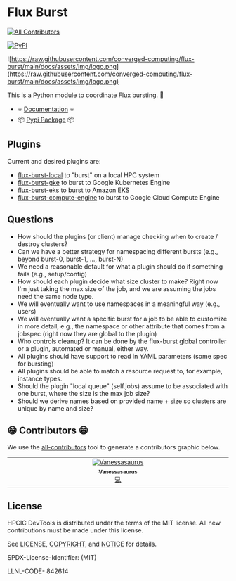 # Flux Burst

<!-- ALL-CONTRIBUTORS-BADGE:START - Do not remove or modify this section -->
[![All Contributors](https://img.shields.io/badge/all_contributors-1-orange.svg?style=flat-square)](#contributors-)
<!-- ALL-CONTRIBUTORS-BADGE:END -->
[![PyPI](https://img.shields.io/pypi/v/flux-burst)](https://pypi.org/project/flux-burst/)

<!--<a target="_blank" rel="noopener noreferrer" href="https://github.com/converged-computing/flux-burst/blob/main/docs/assets/img/logo-transparent.png">
    <img align="right" style="width: 250px; float: right; padding-left: 20px;" src="https://github.com/converged-computing/flux-burst/raw/main/docs/assets/img/logo-transparent.png" alt="Cloud Select Logo">
</a>-->

![https://raw.githubusercontent.com/converged-computing/flux-burst/main/docs/assets/img/logo.png](https://raw.githubusercontent.com/converged-computing/flux-burst/main/docs/assets/img/logo.png)

This is a Python module to coordinate Flux bursting. 🧋️

 - ⭐️ [Documentation](https://converged-computing.github.io/flux-burst/) ⭐️
 - 📦️ [Pypi Package](https://pypi.org/project/flux-burst/) 📦️


## Plugins

Current and desired plugins are:

 - [flux-burst-local](https://github.com/converged-computing/flux-burst-local) to "burst" on a local HPC system
 - [flux-burst-gke](https://github.com/converged-computing/flux-burst-gke) to burst to Google Kubernetes Engine
 - [flux-burst-eks](https://github.com/converged-computing/flux-burst-eks) to burst to Amazon EKS
 - [flux-burst-compute-engine](https://github.com/converged-computing/flux-burst-compute-engine) to burst to Google Cloud Compute Engine

## Questions

- How should the plugins (or client) manage checking when to create / destroy clusters?
- Can we have a better strategy for namespacing different bursts (e.g., beyond burst-0, burst-1, ..., burst-N)
- We need a reasonable default for what a plugin should do if something fails (e.g., setup/config)
- How should each plugin decide what size cluster to make? Right now I'm just taking the max size of the job, and we are assuming the jobs need the same node type.
- We will eventually want to use namespaces in a meaningful way (e.g., users)
- We will eventually want a specific burst for a job to be able to customize in more detail, e.g., the namespace or other attribute that comes from a jobspec (right now they are global to the plugin)
- Who controls cleanup? It can be done by the flux-burst global controller or a plugin, automated or manual, either way.
- All plugins should have support to read in YAML parameters (some spec for bursting)
- All plugins should be able to match a resource request to, for example, instance types.
- Should the plugin "local queue" (self.jobs) assume to be associated with one burst, where the size is the max job size?
- Should we derive names based on provided name + size so clusters are unique by name and size?

## 😁️ Contributors 😁️

We use the [all-contributors](https://github.com/all-contributors/all-contributors)
tool to generate a contributors graphic below.

<!-- ALL-CONTRIBUTORS-LIST:START - Do not remove or modify this section -->
<!-- prettier-ignore-start -->
<!-- markdownlint-disable -->
<table>
  <tbody>
    <tr>
      <td align="center" valign="top" width="14.28%"><a href="https://vsoch.github.io"><img src="https://avatars.githubusercontent.com/u/814322?v=4?s=100" width="100px;" alt="Vanessasaurus"/><br /><sub><b>Vanessasaurus</b></sub></a><br /><a href="https://github.com/converged-computing/flux-burst/commits?author=vsoch" title="Code">💻</a></td>
    </tr>
  </tbody>
</table>

<!-- markdownlint-restore -->
<!-- prettier-ignore-end -->

<!-- ALL-CONTRIBUTORS-LIST:END -->

## License

HPCIC DevTools is distributed under the terms of the MIT license.
All new contributions must be made under this license.

See [LICENSE](https://github.com/converged-computing/flux-burst/blob/main/LICENSE),
[COPYRIGHT](https://github.com/converged-computing/flux-burst/blob/main/COPYRIGHT), and
[NOTICE](https://github.com/converged-computing/flux-burst/blob/main/NOTICE) for details.

SPDX-License-Identifier: (MIT)

LLNL-CODE- 842614
